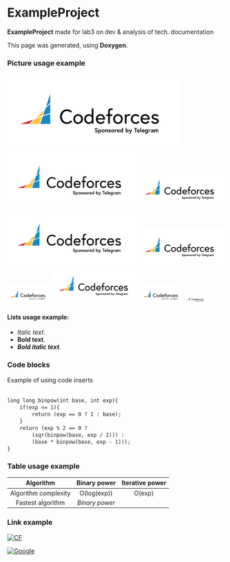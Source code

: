 # ExampleProject

**ExampleProject** made for lab3 on dev & analysis of tech. documentation

This page was generated, using __Doxygen__.

### Picture usage example #

<img src="./assets/pic.png" alt="Picture" width="400"/>
<img src="./assets/pic.png" alt="Picture" width="300"/>
<img src="./assets/pic.png" alt="Picture" width="200"/>

<img src="./assets/pic.png" alt="Picture" width="300"/>
<img src="./assets/pic.png" alt="Picture" width="200"/>
<img src="./assets/pic.png" alt="Picture" width="100"/>

<img src="./assets/pic.png" alt="Picture" width="200"/>
<img src="./assets/pic.png" alt="Picture" width="100"/>
<img src="./assets/pic.png" alt="Picture" width="50"/>


#### Lists usage example: #
- _Italic text_.
- __Bold text__.
- ___Bold italic text___.

### Code blocks #

Example of using code inserts

~~~{.cpp}

long long binpow(int base, int exp){
    if(exp <= 1){
        return (exp == 0 ? 1 : base);
    }
    return (exp % 2 == 0 ?
        (sqr(binpow(base, exp / 2))) :
        (base * binpow(base, exp - 1)));
}

~~~

### Table usage example #
Algorithm | Binary power | Iterative power |
:-: | :-: | :-: |
Algorithm complexity | O(log(exp)) | O(exp) |
Fastest algorithm | _Binary power_ ||

### Link example #

[<img src="https://codeforces.org/s/75755/images/codeforces-logo-with-telegram.png" alt="CF" width="250"/>](https://codeforces.com)

[<img src="https://www.google.ru/images/branding/googlelogo/2x/googlelogo_color_160x56dp.png" alt="Google" width="250"/>](https://google.com)
